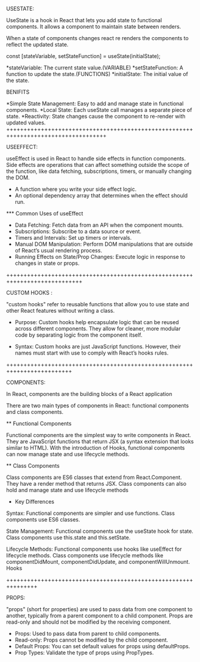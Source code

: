 USESTATE:

UseState is a hook in React that lets you add state to functional components. It allows a component to maintain state between renders.

When a state of components changes react re renders the components to reflect the updated state.

const [stateVariable, setStateFunction] = useState(initialState);

*stateVariable: The current state value.(VARIABLE)
*setStateFunction: A function to update the state.(FUNCTIONS)
*initialState: The initial value of the state.

BENIFITS

*Simple State Management: Easy to add and manage state in functional components.
*Local State: Each useState call manages a separate piece of state.
*Reactivity: State changes cause the component to re-render with updated values.
+++++++++++++++++++++++++++++++++++++++++++++++++++++++++++++++++++++++++++++++++++

USEEFFECT:

useEffect is used in React to handle side effects in function components. Side effects are operations that can affect something outside the scope of the function, like data fetching, subscriptions, timers, or manually changing the DOM.

* A function where you write your side effect logic.
* An optional dependency array that determines when the effect should run.

*** Common Uses of useEffect

* Data Fetching: Fetch data from an API when the component mounts.
* Subscriptions: Subscribe to a data source or event.
* Timers and Intervals: Set up timers or intervals.
* Manual DOM Manipulation: Perform DOM manipulations that are outside of React’s usual rendering process.
* Running Effects on State/Prop Changes: Execute logic in response to changes in state or props.


++++++++++++++++++++++++++++++++++++++++++++++++++++++++++++++++++++++++++++

CUSTOM HOOKS :

"custom hooks" refer to reusable functions that allow you to use state and other React features without writing a class.

* Purpose: Custom hooks help encapsulate logic that can be reused across different components. They allow for cleaner, more modular code by separating logic from the component itself.

* Syntax: Custom hooks are just JavaScript functions. However, their names must start with use to comply with React’s hooks rules.

+++++++++++++++++++++++++++++++++++++++++++++++++++++++++++++++++++++++++

COMPONENTS:

In React, components are the building blocks of a React application

There are two main types of components in React: functional components and class components.

** Functional Components

Functional components are the simplest way to write components in React. They are JavaScript functions that return JSX (a syntax extension that looks similar to HTML). With the introduction of Hooks, functional components can now manage state and use lifecycle methods.

** Class Components

Class components are ES6 classes that extend from React.Component. They have a render method that returns JSX. Class components can also hold and manage state and use lifecycle methods

* Key Differences

Syntax:
Functional components are simpler and use functions.
Class components use ES6 classes.


State Management:
Functional components use the useState hook for state.
Class components use this.state and this.setState.

Lifecycle Methods:
Functional components use hooks like useEffect for lifecycle methods.
Class components use lifecycle methods like componentDidMount, componentDidUpdate, and componentWillUnmount.
Hooks


+++++++++++++++++++++++++++++++++++++++++++++++++++++++++++++++

PROPS:

"props" (short for properties) are used to pass data from one component to another, typically from a parent component to a child component. Props are read-only and should not be modified by the receiving component.

* Props: Used to pass data from parent to child components.
* Read-only: Props cannot be modified by the child component.
* Default Props: You can set default values for props using defaultProps.
* Prop Types: Validate the type of props using PropTypes.